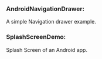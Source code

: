 ### AndroidNavigationDrawer: 
A simple Navigation drawer example.

### SplashScreenDemo: 
Splash Screen of an Android app. 
